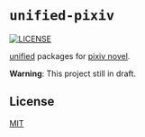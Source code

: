 # `unified-pixiv`

[![LICENSE][license-badge]][license]

[unified][unified] packages for [pixiv novel][pixiv-novel].

**Warning**: This project still in draft.

## License

[MIT][license]

<!-- Link Definitions-->

[license-badge]: https://img.shields.io/github/license/RShirohara/unified-pixiv
[license]: ./LICENSE
[pixiv-novel]: https://www.pixiv.net/novel/
[unified]: https://github.com/unifiedjs/unified/
